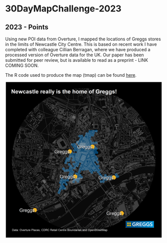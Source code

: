 # 30DayMapChallenge-2023

## 2023 - Points 

Using new POI data from Overture, I mapped the locations of Greggs stores in the limits of Newcastle City Centre. This is based on recent work I have completed with colleague Cillian Berragan, where we have produced a processed version of Overture data for the UK. Our paper has been submitted for peer review, but is available to read as a preprint - LINK COMING SOON. 

The R code used to produce the map (tmap) can be found [here](https://github.com/patrickballantyne/30DayMapChallenge-2023/blob/main/Code.R).

   <p align="center">
  <img width="500" height="500" src="map.png">
</p>

